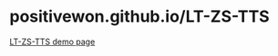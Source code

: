 # positivewon.github.io/LT-ZS-TTS
<a href="https://positivewon.github.io/LT-ZS-TTS/#zero-shot">LT-ZS-TTS demo page</a>
